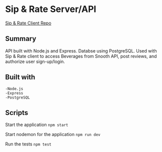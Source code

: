 # Sip & Rate Server/API
<a href="https://github.com/bahitssara/sip-and-rate-api/" target="_blank">Sip & Rate Client Repo</a><br>


## Summary
API built with Node.js and Express. Databse using PostgreSQL. Used with Sip & Rate client to access Beverages from Snooth API, post reviews, and authorize user sign-up/login. 

## Built with 
    -Node.js
    -Express
    -PostgreSQL

## Scripts

Start the application `npm start`

Start nodemon for the application `npm run dev`

Run the tests `npm test`

